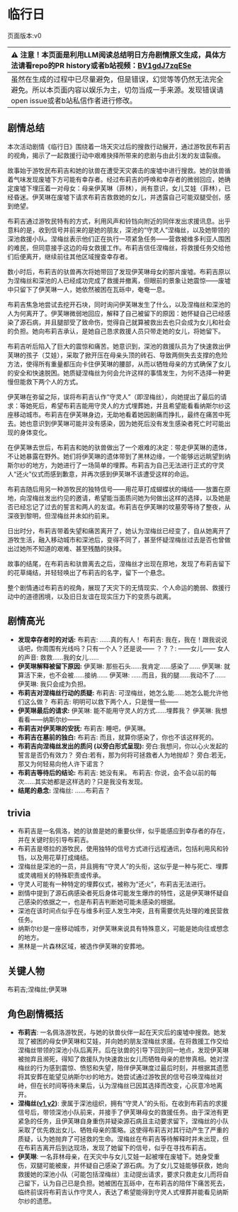 # 临行日
页面版本:v0
 

| :warning: 注意！本页面是利用LLM阅读总结明日方舟剧情原文生成，具体方法请看repo的PR history或者b站视频：[BV1gdJ7zqESe](https://www.bilibili.com/video/BV1gdJ7zqESe/)         |
|:----------------------------|
| 虽然在生成的过程中已尽量避免，但是错误，幻觉等等仍然无法完全避免。所以本页面内容以娱乐为主，切勿当成一手来源。发现错误请open issue或者b站私信作者进行修改。|



## 剧情总结
本次活动剧情《临行日》围绕着一场天灾过后的搜救行动展开，通过游牧民布莉吉的视角，揭示了一起救援行动中艰难抉择所带来的悲剧与由此引发的友谊裂痕。

故事始于游牧民布莉吉和她的驮兽在遭受天灾袭击的废墟中进行搜救。她的驮兽循着气味发现废墟下方可能有幸存者。经过布莉吉的呼唤和幸存者的微弱回应，她确定废墟下埋压着一对母女：母亲伊芙琳（菲林），尚有意识，女儿艾娃（菲林），已经昏迷。伊芙琳在废墟下请求布莉吉救救她的女儿，并透露自己可能双腿受创，感到绝望。

布莉吉通过游牧民特有的方式，利用风声和铃铛向附近的同伴发出求援讯息。出乎意料的是，收到信号并前来的是她的朋友，深池的“守灵人”涅梅丝，以及她带领的深池救援小队。涅梅丝表示他们正在执行一项紧急任务——营救被维多利亚人围困的难民，但同意接手这边的母女救援工作。布莉吉信任涅梅丝，将救援任务交给他们后便离开，继续前往其他区域搜查幸存者。

数小时后，布莉吉的驮兽再次将她带回了发现伊芙琳母女的那片废墟。布莉吉原以为涅梅丝和深池的人已经成功完成了救援并撤离，但眼前的景象让她震惊——废墟中只留下了伊芙琳一人，她依然被困在瓦砾中，奄奄一息。

布莉吉焦急地尝试去挖开石块，同时询问伊芙琳发生了什么，以及涅梅丝和深池的人为何离开了。伊芙琳微弱地回应，解释了自己被留下的原因：她怀疑自己已经感染了源石病，并且腿部受了致命伤，觉得自己就算被救出去也只会成为女儿和社会的负担。她向布莉吉承认，是她自己恳求救援人员只带走她的女儿，将她留下。

布莉吉听后陷入了巨大的震惊和痛苦。她意识到，深池的救援队员为了快速救出伊芙琳的孩子（艾娃），采取了掀开压在母亲头顶的砖石、导致两侧失去支撑的危险方法，使得所有重量都压向卡住伊芙琳的腰部，从而以牺牲母亲的方式确保了女儿的安全和快速脱困。她质疑涅梅丝为何会允许这样的事情发生，为何不选择一种更慢但能救下两个人的方式。

伊芙琳在弥留之际，误将布莉吉认作“守灵人”（即涅梅丝），向她提出了最后的请求：等她死后，希望布莉吉能用守灵人的方式埋葬她，并且希望能看看纳斯尔纱这座移动城市。布莉吉在伊芙琳身边，无助地看着她因剧痛而挣扎，最终在痛苦中死去。她也意识到伊芙琳可能并没有感染，因为她死后没有发生感染者死亡时可能出现的身体变化。

在伊芙琳去世后，布莉吉和她的驮兽做出了一个艰难的决定：带走伊芙琳的遗体，不让她暴露在野外。她们将伊芙琳的遗体带到了黑林边缘，一个能够远远眺望到纳斯尔纱的地方，为她进行了一场简单的埋葬。布莉吉为自己无法进行正式的守灵人“还火”仪式而感到歉意，并再次感到伊芙琳不该遭受这样的命运。

布莉吉随后用另一种游牧民的独特信号——用花草打成蝴蝶状的绳结——放置在原地，向涅梅丝发出约见的邀请，希望能当面质问她为何做出这样的选择，以及她是否已经忘记了过去的誓言和两人的友谊。布莉吉在伊芙琳的坟墓旁等待了整夜，从深夜到黎明，但涅梅丝并未如约前来。

日出时分，布莉吉带着失望和痛苦离开了，她认为涅梅丝已经变了，自从她离开了游牧生活，融入移动城市和深池后，变得不同了，甚至怀疑涅梅丝过去是否也曾做出过她所不知道的艰难、甚至残酷的抉择。

故事的结尾，在布莉吉和驮兽离去之后，涅梅丝才出现在原地，发现了布莉吉留下的花草绳结，并轻轻唤出了布莉吉的名字，留下一个悬念。

整个剧情通过布莉吉的视角，展现了天灾下的无情现实、个人命运的脆弱、救援行动中的道德困境，以及旧日友谊在现实压力下的变质与疏离。
## 剧情高光
*   **发现幸存者时的对话:**
    布莉吉: ......真的有人！
    布莉吉: 我在，我在！跟我说说话吧，你周围有光线吗？只有一个人？还是说——
    ？？？: ——女儿——
    女人的声音: 救救......我的女儿......
*   **伊芙琳解释被留下原因:**
    伊芙琳: 那些石头......我肯定......感染了......
    伊芙琳: 就算活下来，也不会被......接纳......
    伊芙琳: ......而且，我的腿......我动不了......
    伊芙琳: 我只会成为负担。
*   **布莉吉对涅梅丝行动的质疑:**
    布莉吉: 可涅梅丝，她怎么能......她怎么能允许他们这么做？
    布莉吉: 明明可以救下两个人，只是慢一些——
*   **伊芙琳最后的请求:**
    伊芙琳: 能不能用守灵人的方式......埋葬我？
    伊芙琳: 我想看看——纳斯尔纱——
*   **布莉吉对伊芙琳的安抚:**
    布莉吉: 睡吧，伊芙琳。
*   **布莉吉在墓前的独白:**
    布莉吉: 而且，就算你感染了，你也不该这样死的。
*   **布莉吉向涅梅丝发出的质问 (以旁白形式呈现):**
    旁白:我想问，你以心火发起的誓言是否仍有效力？
    旁白:若有，那为何将可拯救者人为地抛却？
    旁白:若无，那又为何轻易向他人许下诺言？
*   **布莉吉等待后的结论:**
    布莉吉: 她没有来。
    布莉吉: 你说，会不会以前的每次......其实她都是这样选的？只是我没有发现。
*   **结尾的悬念:**
    涅梅丝: ......布莉吉？
## trivia
*   布莉吉是一名佩洛，她的驮兽是她的重要伙伴，似乎能感应到幸存者的存在，并在关键时刻引导布莉吉。
*   布莉吉是塔拉的游牧民，使用独特的信号方式进行远程通讯，包括利用风和铃铛，以及用花草打成绳结。
*   涅梅丝是深池的一员，并且拥有“守灵人”的头衔，这似乎是一种与死亡、埋葬或灵魂相关的特殊职责或传承。
*   守灵人可能有一种特定的埋葬仪式，被称为“还火”，布莉吉无法进行。
*   剧情中提到了源石病感染者死后身体可能发生爆炸的特性，这是伊芙琳怀疑自己感染的依据之一，也是布莉吉判断她可能未感染的根据。
*   深池在该时间点似乎在与维多利亚人发生冲突，且有需要优先处理的难民营救任务。
*   纳斯尔纱是一座移动城市，对伊芙琳来说具有特殊意义，可能是她向往或想念的地方。
*   黑林是一片森林区域，被选作伊芙琳的安葬地。
## 关键人物
布莉吉;涅梅丝;伊芙琳
## 角色剧情概括
-   **布莉吉**: 一名佩洛游牧民，与她的驮兽伙伴一起在天灾后的废墟中搜救。她发现了被困的母女伊芙琳和艾娃，并向她的朋友涅梅丝求援。在将救援工作交给涅梅丝带领的深池小队后离开。后在驮兽的引导下回到同一地点，发现伊芙琳被抛弃且濒死，得知了救援队为快速救出女儿而牺牲母亲的悲惨真相。她对涅梅丝的行为感到震惊、愤怒和失望，陪伴伊芙琳度过最后时刻，并根据其遗愿将其安葬在能望见纳斯尔纱的地方。她尝试通过游牧民的信号召唤涅梅丝对峙，但在长时间等待未果后，认为涅梅丝已因其选择而改变，心灰意冷地离开。
-   **涅梅丝([v1](../chars/extended_char_nie_mei_si.md),[v2](../char_v3/extended_char_nie_mei_si.md))**: 隶属于深池组织，拥有“守灵人”的头衔。在收到布莉吉的求援信号后，带领深池小队前来，并接手了伊芙琳母女的救援任务。由于深池有更紧急的任务，且伊芙琳自身重伤并疑染源石病且主动要求留下，涅梅丝的小队采取了优先救出女儿、牺牲母亲的策略。这使得布莉吉对其行动产生了严重的质疑，认为她抛弃了可拯救的生命。涅梅丝在布莉吉等待解释时并未出现，但在布莉吉离开后到达现场，发现了她留下的信号，似乎在寻找布莉吉。
-   **伊芙琳**: 一名菲林母亲，在天灾中与女儿艾娃一起被埋在废墟下。她身受重伤，双腿可能被废，并怀疑自己感染了源石病。为了女儿艾娃能够获救，她向救援她的深池小队（可能包括涅梅丝）主动提出请求，要求只救走女儿而将自己留下，认为自己已是负担。她被困在瓦砾中，在布莉吉的陪伴下痛苦死去，临终前误将布莉吉认作守灵人，表达了希望能得到守灵人式埋葬并能看见纳斯尔纱的遗愿。